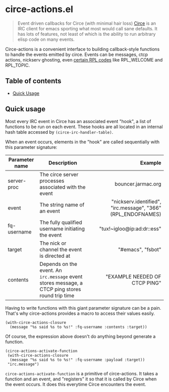 # circe-actions.el
> Event driven callbacks for Circe (with minimal hair loss)
[Circe][] is an IRC client for emacs sporting what most would call sane defaults. It has lots of features, not least of which is the ability to run arbitrary elisp code on many events.

[circe]: https://github.com/jorgenschaefer/circe

Circe-actions is a convenient interface to building callback-style functions to handle the events emitted by circe. Events can be messages, ctcp actions, nickserv ghosting, even [certain RPL codes][] like RPL_WELCOME and RPL_TOPIC.

[certain RPL codes]: https://tools.ietf.org/html/rfc2812#section-5

## Table of contents

- [Quick Usage](#quick-usage)

## Quick usage

Most every IRC event in Circe has an associated event "hook", a list of functions to be run on each event. These hooks are all located in an internal hash table accessed by `(circe-irc-handler-table)`. 

When an event occurs, elements in the "hook" are called sequentially with this parameter signature:

| Parameter name | Description | Example |
| -------------- | ----------- | -------:|
| server-proc | The circe server processes associated with the event | bouncer.jarmac.org |
| event | The string name of an event | "nickserv.identified", "irc.message", "366" (RPL_ENDOFNAMES) |
| fq-username | The fully qualified username initiating the event  | "tux!~igloo@ip:ad:dr::ess" |
| target | The nick or channel the event is directed at | "#emacs", "fsbot" |
| contents | Depends on the event. An `irc.message` event stores message, a CTCP ping stores round trip time | "EXAMPLE NEEDED OF CTCP PING" |

Having to write functions with this giant parameter signature can be a pain. That's why circe-actions provides a macro to access their values easily.

``` elisp
(with-circe-actions-closure
  (message "%s said %s to %s!" :fq-username :contents :target))
```

Of course, the expression above doesn't do anything beyond generate a function. 

``` elisp
(circe-actions-activate-function
 (with-circe-actions-closure
  (message "%s said %s to %s!" :fq-username :payload :target))
 "irc.message")
 ```
 
 `circe-actions-activate-function` is a primitive of circe-actions. It takes a function and an event, and "registers" it so that it is called by Circe when the event occurs. It does this everytime Circe encounters the event. 
 
